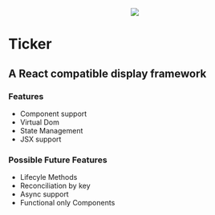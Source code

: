 <p align="center"><img src="./src/clock.jpg"></p>

# Ticker

## A React compatible display framework 

### Features

- Component support
- Virtual Dom
- State Management
- JSX support


### Possible Future Features

- Lifecyle Methods
- Reconciliation by key
- Async support
- Functional only Components
